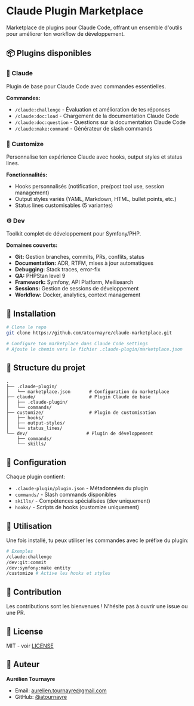 # Claude Plugin Marketplace

Marketplace de plugins pour Claude Code, offrant un ensemble d'outils pour améliorer ton workflow de développement.

## 📦 Plugins disponibles

### 🤖 Claude
Plugin de base pour Claude Code avec commandes essentielles.

**Commandes:**
- `/claude:challenge` - Évaluation et amélioration de tes réponses
- `/claude:doc:load` - Chargement de la documentation Claude Code
- `/claude:doc:question` - Questions sur la documentation Claude Code
- `/claude:make:command` - Générateur de slash commands

### 🎨 Customize
Personnalise ton expérience Claude avec hooks, output styles et status lines.

**Fonctionnalités:**
- Hooks personnalisés (notification, pre/post tool use, session management)
- Output styles variés (YAML, Markdown, HTML, bullet points, etc.)
- Status lines customisables (5 variantes)

### ⚙️ Dev
Toolkit complet de développement pour Symfony/PHP.

**Domaines couverts:**
- **Git:** Gestion branches, commits, PRs, conflits, status
- **Documentation:** ADR, RTFM, mises à jour automatiques
- **Debugging:** Stack traces, error-fix
- **QA:** PHPStan level 9
- **Framework:** Symfony, API Platform, Meilisearch
- **Sessions:** Gestion de sessions de développement
- **Workflow:** Docker, analytics, context management

## 🚀 Installation

```bash
# Clone le repo
git clone https://github.com/atournayre/claude-marketplace.git

# Configure ton marketplace dans Claude Code settings
# Ajoute le chemin vers le fichier .claude-plugin/marketplace.json
```

## 📝 Structure du projet

```
.
├── .claude-plugin/
│   └── marketplace.json       # Configuration du marketplace
├── claude/                    # Plugin Claude de base
│   ├── .claude-plugin/
│   └── commands/
├── customize/                 # Plugin de customisation
│   ├── hooks/
│   ├── output-styles/
│   └── status_lines/
└── dev/                      # Plugin de développement
    ├── commands/
    └── skills/
```

## 🔧 Configuration

Chaque plugin contient:
- `.claude-plugin/plugin.json` - Métadonnées du plugin
- `commands/` - Slash commands disponibles
- `skills/` - Compétences spécialisées (dev uniquement)
- `hooks/` - Scripts de hooks (customize uniquement)

## 📖 Utilisation

Une fois installé, tu peux utiliser les commandes avec le préfixe du plugin:

```bash
# Exemples
/claude:challenge
/dev:git:commit
/dev:symfony:make entity
/customize # Active les hooks et styles
```

## 🤝 Contribution

Les contributions sont les bienvenues ! N'hésite pas à ouvrir une issue ou une PR.

## 📄 License

MIT - voir [LICENSE](LICENSE)

## 👤 Auteur

**Aurélien Tournayre**
- Email: aurelien.tournayre@gmail.com
- GitHub: [@atournayre](https://github.com/atournayre)

